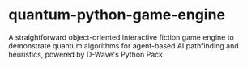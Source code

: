 quantum-python-game-engine
==========================

A straightforward object-oriented interactive fiction game engine to demonstrate quantum algorithms for agent-based AI pathfinding and heuristics, powered by D-Wave's Python Pack.
